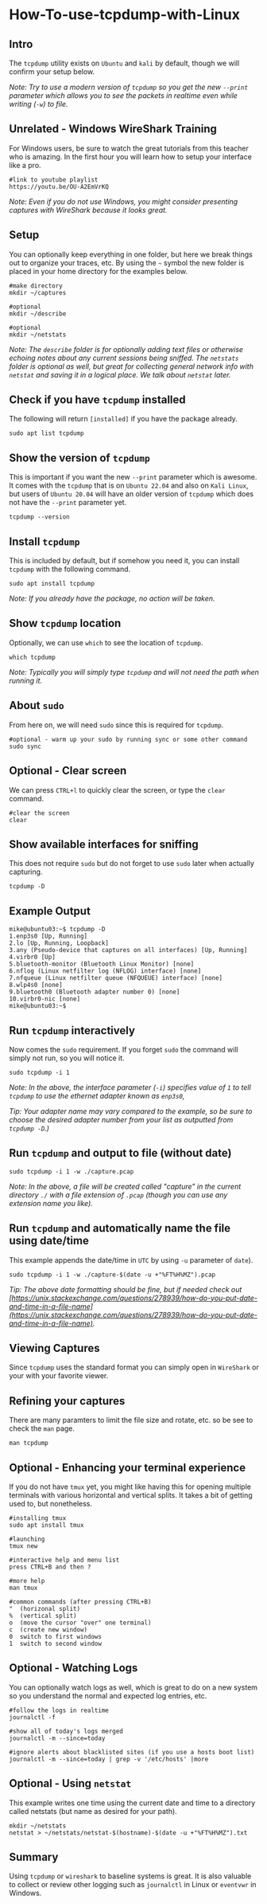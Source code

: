# How-To-use-tcpdump-with-Linux

## Intro
The `tcpdump` utility exists on `Ubuntu` and `kali` by default, though we will confirm your setup below.

*Note: Try to use a modern version of `tcpdump` so you get the new `--print` parameter which allows you to see the packets in realtime even while writing (`-w`) to file.*

## Unrelated - Windows WireShark Training
For Windows users, be sure to watch the great tutorials from this teacher who is amazing. In the first hour you will learn how to setup your interface like a pro.

    #link to youtube playlist
    https://youtu.be/OU-A2EmVrKQ

*Note: Even if you do not use Windows, you might consider presenting captures with WireShark because it looks great.*

## Setup
You can optionally keep everything in one folder, but here we break things out to organize your traces, etc. By using the `~` symbol the new folder is placed in your home directory for the examples below.

    #make directory
    mkdir ~/captures

    #optional
    mkdir ~/describe

    #optional
    mkdir ~/netstats

*Note: The `describe` folder is for optionally adding text files or otherwise echoing notes about any current sessions being sniffed. The `netstats` folder is optional as well, but great for collecting general network info with `netstat` and saving it in a logical place.  We talk about `netstat` later.*

## Check if you have `tcpdump` installed
The following will return `[installed]` if you have the package already.

    sudo apt list tcpdump

## Show the version of `tcpdump`
This is important if you want the new `--print` parameter which is awesome.  It comes with the `tcpdump` that is on `Ubuntu 22.04` and also on `Kali Linux`, but users of `Ubuntu 20.04` will have an older version of `tcpdump` which does not have the `--print` parameter yet.

    tcpdump --version


## Install `tcpdump`
This is included by default, but if somehow you need it, you can install `tcpdump` with the following command.

    sudo apt install tcpdump

*Note: If you already have the package, no action will be taken.*

## Show `tcpdump` location
Optionally, we can use `which` to see the location of `tcpdump`.

    which tcpdump

*Note: Typically you will simply type `tcpdump` and will not need the path when running it.*

## About `sudo`
From here on, we will need `sudo` since this is required for `tcpdump`.

    #optional - warm up your sudo by running sync or some other command
    sudo sync

## Optional - Clear screen
We can press `CTRL+l` to quickly clear the screen, or type the `clear` command.

    #clear the screen
    clear

## Show available interfaces for sniffing
This does not require `sudo` but do not forget to use `sudo` later when actually capturing.

    tcpdump -D

## Example Output

    mike@ubuntu03:~$ tcpdump -D
    1.enp3s0 [Up, Running]
    2.lo [Up, Running, Loopback]
    3.any (Pseudo-device that captures on all interfaces) [Up, Running]
    4.virbr0 [Up]
    5.bluetooth-monitor (Bluetooth Linux Monitor) [none]
    6.nflog (Linux netfilter log (NFLOG) interface) [none]
    7.nfqueue (Linux netfilter queue (NFQUEUE) interface) [none]
    8.wlp4s0 [none]
    9.bluetooth0 (Bluetooth adapter number 0) [none]
    10.virbr0-nic [none]
    mike@ubuntu03:~$

## Run `tcpdump` interactively
Now comes the `sudo` requirement.  If you forget `sudo` the command will simply not run, so you will notice it.

    sudo tcpdump -i 1

*Note: In the above, the interface parameter (`-i`) specifies value of `1` to tell `tcpdump` to use the ethernet adapter known as `enp3s0`,*

*Tip: Your adapter name may vary compared to the example, so be sure to choose the desired adapter number from your list as outputted from `tcpdump -D`.)*


## Run `tcpdump` and output to file (without date)

    sudo tcpdump -i 1 -w ./capture.pcap

*Note: In the above, a file will be created called "capture" in the current directory `./` with a file extension of `.pcap` (though you can use any extension name you like).*

## Run `tcpdump` and automatically name the file using date/time
This example appends the date/time in `UTC` by using `-u` parameter of `date`).

    sudo tcpdump -i 1 -w ./capture-$(date -u +"%FT%H%MZ").pcap

*Tip: The above date formatting should be fine, but if needed check out [https://unix.stackexchange.com/questions/278939/how-do-you-put-date-and-time-in-a-file-name](https://unix.stackexchange.com/questions/278939/how-do-you-put-date-and-time-in-a-file-name).*

## Viewing Captures
Since `tcpdump` uses the standard format you can simply open in `WireShark` or your with your favorite viewer.

## Refining your captures
There are many paramters to limit the file size and rotate, etc. so be see to check the `man` page.

    man tcpdump

## Optional - Enhancing your terminal experience
If you do not have `tmux` yet, you might like having this for opening multiple terminals with various horizontal and vertical splits.  It takes a bit of getting used to, but nonetheless.

    #installing tmux
    sudo apt install tmux

    #launching
    tmux new

    #interactive help and menu list
    press CTRL+B and then ?

    #more help
    man tmux

    #common commands (after pressing CTRL+B)
    "  (horizonal split)
    %  (vertical split)
    o  (move the cursor "over" one terminal)
    c  (create new window)
    0  switch to first windows
    1  switch to second window

## Optional - Watching Logs
You can optionally watch logs as well, which is great to do on a new system so you understand the normal and expected log entries, etc.

    #follow the logs in realtime
    journalctl -f

    #show all of today's logs merged
    journalctl -m --since=today

    #ignore alerts about blacklisted sites (if you use a hosts boot list)
    journalctl -m --since=today | grep -v '/etc/hosts' |more

## Optional - Using `netstat`
This example writes one time using the current date and time to a directory called netstats (but name as desired for your path).

    mkdir ~/netstats
    netstat > ~/netstats/netstat-$(hostname)-$(date -u +"%FT%H%MZ").txt


## Summary
Using `tcpdump` or `wireshark` to baseline systems is great.  It is also valuable to collect or review other logging such as `journalctl` in Linux or `eventvwr` in Windows.

